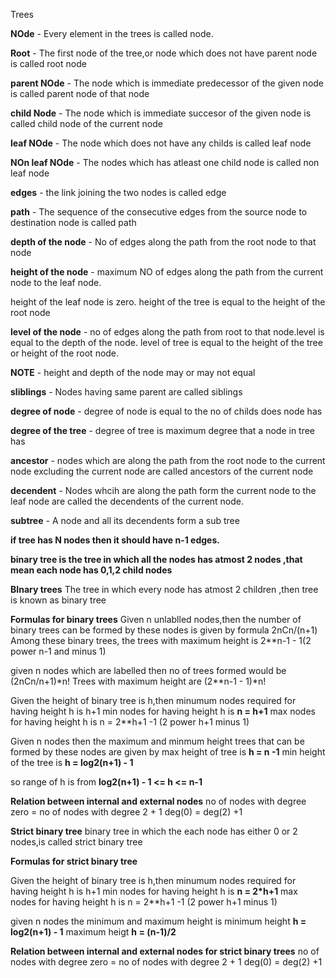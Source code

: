 Trees

**NOde** - Every element in the trees is called node.

**Root** - The first node of the tree,or node which does not have parent node is called root node

**parent NOde** - The node which is immediate predecessor of the given node is called parent node of that node

**child Node** - The node which is immediate succesor of the given node is called child node of the current node

**leaf NOde** - The node which does not have any childs is called leaf node

**NOn leaf NOde** - The nodes which has atleast one child node is called non leaf node

**edges** - the link joining the two nodes is called edge

**path** - The sequence of the consecutive edges from the source node to destination node is called path

**depth of the node** - No of edges along the path from the root node to that node

**height of the node** - maximum NO of edges along the path from the current node to the leaf node.

height of the leaf node is zero. height of the tree is equal to the height of the root node

**level of the node** - no of edges along the path from root to that node.level is equal to the depth of the node.
level of tree is equal to the height of the tree or height of the root node.

**NOTE** - height and depth of the node may or may not equal

**sliblings** - Nodes having same parent are called siblings

**degree of node** - degree of node is equal to the no of childs does node has

**degree of the tree** - degree of tree is maximum degree that a node in tree has

**ancestor** - nodes which are along the path from the root node to the current node excluding the current node are called ancestors of the current node

**decendent** - Nodes whcih are along the path form the current node to the leaf node are called the decendents of the current node.

**subtree** - A node and all its decendents form a sub tree

**if tree has N nodes then it should have n-1 edges.**

**binary tree is the tree in which all the nodes has atmost 2 nodes ,that mean each node has 0,1,2 child nodes**

**BInary trees**
The tree in which every node has atmost 2 children ,then tree is known as binary tree

**Formulas for binary trees**
Given n unlablled nodes,then the number of binary trees can be formed by these nodes is given by formula 
 2nCn/(n+1) 
Among these binary trees, the trees with maximum height is 2**n-1 - 1(2 power n-1 and minus 1)

given n nodes which are labelled then no of trees formed would be (2nCn/n+1)*n!
Trees with maximum height are (2**n-1 - 1)*n! 

Given the height of binary tree is h,then minumum nodes required for having height h is h+1
  min nodes for having height h is **n = h+1**
  max nodes for having height h is  n = 2**h+1 -1 (2 power h+1 minus 1) 

Given n nodes then the maximum and minmum height trees that can be formed by these nodes are given by
  max height of tree is **h = n -1** 
  min height of the tree is **h = log2(n+1) - 1**

  so range of h is from   **log2(n+1) - 1 <= h <= n-1**

**Relation between internal and external nodes**
  no of nodes with degree zero = no of nodes with degree 2 + 1
  deg(0) = deg(2) +1

**Strict binary tree**
binary tree in which the each node has either 0 or 2 nodes,is called strict binary tree

**Formulas for strict binary tree** 

Given the height of binary tree is h,then minumum nodes required for having height h is h+1
  min nodes for having height h is **n = 2*h+1**
  max nodes for having height h is  n = 2**h+1 -1 (2 power h+1 minus 1) 

given n nodes the minimum and maximum height is 
  minimum height **h = log2(n+1) - 1**
  maximum heigt **h = (n-1)/2**

**Relation between internal and external nodes for strict binary trees**
  no of nodes with degree zero = no of nodes with degree 2 + 1
  deg(0) = deg(2) +1 